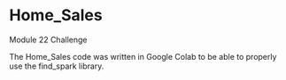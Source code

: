 # Home_Sales
Module 22 Challenge

The Home_Sales code was written in Google Colab to be able to properly use the find_spark library.
